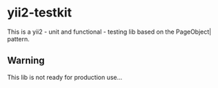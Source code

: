 # yii2-testkit
This is a yii2 - unit and functional - testing lib based on the PageObject| pattern.

## Warning
This lib is not ready for production use...
